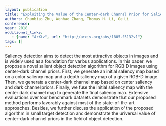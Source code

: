 ```yaml
---
layout: publication
title: "Exploiting the Value of the Center-dark Channel Prior for Salient Object Detection"
authors: Chunbiao Zhu, Wenhao Zhang, Thomas H. Li, Ge Li
conference: 
year: 2018
additional_links: 
   - {name: "ArXiv", url: "http://arxiv.org/abs/1805.05132v1"}
tags: []
---
```

Saliency detection aims to detect the most attractive objects in images and
is widely used as a foundation for various applications. In this paper, we
propose a novel salient object detection algorithm for RGB-D images using
center-dark channel priors. First, we generate an initial saliency map based on
a color saliency map and a depth saliency map of a given RGB-D image. Then, we
generate a center-dark channel map based on center saliency and dark channel
priors. Finally, we fuse the initial saliency map with the center dark channel
map to generate the final saliency map. Extensive evaluations over four
benchmark datasets demonstrate that our proposed method performs favorably
against most of the state-of-the-art approaches. Besides, we further discuss
the application of the proposed algorithm in small target detection and
demonstrate the universal value of center-dark channel priors in the field of
object detection.